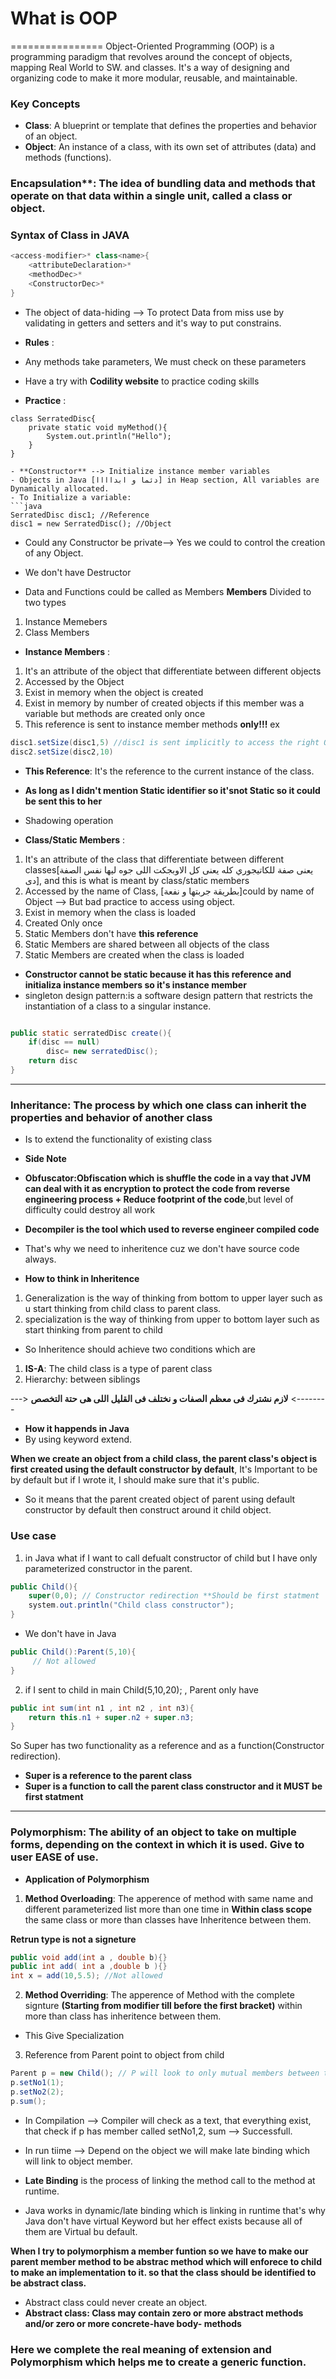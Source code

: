 # What is OOP
================
Object-Oriented Programming (OOP) is a programming paradigm that revolves around the concept of objects, mapping Real World to SW.
and classes. It's a way of designing and organizing code to make it more modular, reusable,
and maintainable.
### Key Concepts
- **Class**: A blueprint or template that defines the properties and behavior of an object.
- **Object**: An instance of a class, with its own set of attributes (data) and methods (functions).


### Encapsulation**: The idea of bundling data and methods that operate on that data within a single unit, called a class or object.

### Syntax of Class in JAVA
```java
<access-modifier>* class<name>{
    <attributeDeclaration>*
    <methodDec>*
    <ConstructorDec>*
}
```
- The object of data-hiding --> To protect Data from miss use by validating in getters and setters and it's way to put constrains.

- **Rules** :
- Any methods take parameters, We must check on these parameters

- Have a try with **Codility website**  to practice coding skills

- **Practice** : 
```jave
class SerratedDisc{
    private static void myMethod(){
        System.out.println("Hello");
    }
}

- **Constructor** --> Initialize instance member variables
- Objects in Java [دئما و ابداااا] in Heap section, All variables are Dynamically allocated.
- To Initialize a variable:
```java
SerratedDisc disc1; //Reference
disc1 = new SerratedDisc(); //Object
```

- Could any Constructor be private--> Yes we could to control the creation of any Object.
- We don't have Destructor

- Data and Functions could be called as Members
**Members** Divided to two types
1. Instance Memebers 
2. Class Members
- **Instance Members** :
1. It's an attribute of the object that differentiate between different objects
2. Accessed by the Object
3. Exist in memory when the object is created
4. Exist in memory by number of created objects if this member was a variable but methods are created only once
5. This reference is sent to instance member methods **only!!!**
ex
```java
disc1.setSize(disc1,5) //disc1 is sent implicitly to access the right Object.
disc2.setSize(disc2,10)
```
- **This Reference**: It's the reference to the current instance of the class.
- **As long as I didn't mention Static identifier so it'snot Static so it could be sent this to her**
- Shadowing operation 

- **Class/Static Members** : 
1. It's an attribute of the class that differentiate between different classes[يعنى صفة للكاتيجوري كله يعنى كل الاوبجكت اللى جوه ليها نفس الصفة دى], and this is what is meant by class/static members
2. Accessed by the name of Class, [بطريقة جربتها و نفعة]could by name of Object --> But bad practice to access using object.
3. Exist in memory when the class is loaded
4. Created Only once
5. Static Members don't have **this reference**
6. Static Members are shared between all objects of the class
7. Static Members are created when the class is loaded

- **Constructor cannot be static because it has this reference and initializa instance members so it's instance member**
- singleton design pattern:is a software design pattern that restricts the instantiation of a class to a singular instance.
```java

public static serratedDisc create(){
    if(disc == null)
        disc= new serratedDisc();
    return disc
}
```
------------------------------------------------------------------------------------------------
### Inheritance: The process by which one class can inherit the properties and behavior of another class
- Is to extend the functionality of existing class
- **Side Note**
- **Obfuscator:Obfiscation which is shuffle the code in a vay that JVM can deal with it as encryption to protect the code from reverse engineering process + Reduce footprint of the code**,but level of difficulty could destroy all work
- **Decompiler is the tool which used to reverse engineer compiled code**

- That's why we need to inheritence cuz we don't have source code always.

- **How to think in Inheritence**
1. Generalization is the way of thinking from bottom to upper layer such as u start thinking from child class to parent class.
2. specialization is the way of thinking from upper to bottom layer such as start thinking from parent to child

- So Inheritence should achieve two conditions which are
1. **IS-A**: The child class is a type of parent class
2. Hierarchy: between siblings

---> **لازم نشترك فى معظم الصفات و نختلف فى القليل اللى هى حتة التخصص**  <--------

- **How it happends in Java**
- By using keyword extend.

**When we create an object from a child class, the parent class's object is first created using the default constructor by default**, It's Important to be by default but if I wrote it, I should make sure that it's public.
* So it means that the parent created object of parent using default constructor by default then construct around it child object.

### Use case 
1. in Java what if I want to call defualt constructor of child but I have only parameterized constructor in the parent.
```java
public Child(){
    super(0,0); // Constructor redirection **Should be first statment
    system.out.println("Child class constructor");
}
```
- We don't have in Java
```java
public Child():Parent(5,10){
     // Not allowed 
}
```
2. if I sent to child in main Child(5,10,20); , Parent only have
```java
public int sum(int n1 , int n2 , int n3){
    return this.n1 + super.n2 + super.n3;
}
```
So Super has two functionality as a reference and as a function(Constructor redirection).
- **Super is a reference to the parent class**
- **Super is a function to call the parent class constructor and it MUST be first statment**
------------------------------------------------------------------------------------------------
### Polymorphism: The ability of an object to take on multiple forms, depending on the context in which it is used. Give to user EASE of use.

- **Application of Polymorphism**
1. **Method Overloading**: The apperence of method with same name and different parameterized list more than one time in **Within class scope** the same class or more than classes have Inheritence between them.

**Retrun type is not a signeture**
```java
public void add(int a , double b){}
public int add( int a ,double b ){}
int x = add(10,5.5); //Not allowed
```

2. **Method Overriding**: The apperence of Method with the complete signture **(Starting from modifier till before the first bracket)** within more than class has inheritence between them.
- This Give Specialization

3. Reference from Parent point to object from child
```java 
Parent p = new Child(); // P will look to only mutual members between them
p.setNo1(1);
p.setNo2(2);
p.sum();
```
- In Compilation --> Compiler will check as a text, that everything exist, that check if p has member called setNo1,2, sum --> Successfull.
- In run tiime --> Depend on the object we will make late binding which will link to object member.
- **Late Binding** is the process of linking the method call to the method at runtime.

- Java works in dynamic/late binding which is linking in runtime that's why Java don't have virtual Keyword but her effect exists because all of them are Virtual bu default.

**When I try to polymorphism a member funtion so we have to make our parent member method to be abstrac method which will enforece to child to make an implementation to it. so that the class should be identified to be abstract class.**
- Abstract class could never create an object.
- **Abstract class: Class may contain zero or more abstract methods and/or zero or more concrete-have body- methods**

### Here we complete the real meaning of extension and Polymorphism which helps me to create a generic function.